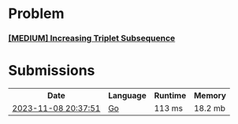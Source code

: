 <h1>Problem</h1>
<h3><a href="https://leetcode.com/problems/increasing-triplet-subsequence/description/">[MEDIUM] Increasing Triplet Subsequence</a></h3>

<h1>Submissions</h1>
<table>
<tr>
<th>Date</th> <th>Language</th> <th>Runtime</th> <th>Memory</th>
</tr>
<tr>
<td> <a href="https://leetcode.com/submissions/detail/1094693840/"> 2023-11-08 20:37:51 </a> </td>
<td> <a href="./0334.%20Increasing%20Triplet%20Subsequence.go"> Go </a> </td>
<td> 113 ms </td>
<td> 18.2 mb </td>
</tr>
</table>